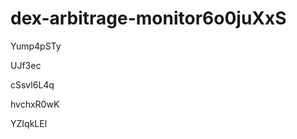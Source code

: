 # dex-arbitrage-monitor6o0juXxS
















Yump4pSTy








UJf3ec




cSsvl6L4q


hvchxR0wK

YZIqkLEl
